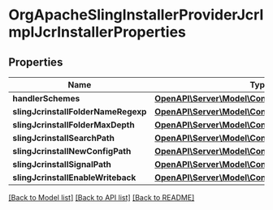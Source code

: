 # OrgApacheSlingInstallerProviderJcrImplJcrInstallerProperties

## Properties
Name | Type | Description | Notes
------------ | ------------- | ------------- | -------------
**handlerSchemes** | [**OpenAPI\Server\Model\ConfigNodePropertyArray**](ConfigNodePropertyArray.md) |  | [optional] 
**slingJcrinstallFolderNameRegexp** | [**OpenAPI\Server\Model\ConfigNodePropertyString**](ConfigNodePropertyString.md) |  | [optional] 
**slingJcrinstallFolderMaxDepth** | [**OpenAPI\Server\Model\ConfigNodePropertyInteger**](ConfigNodePropertyInteger.md) |  | [optional] 
**slingJcrinstallSearchPath** | [**OpenAPI\Server\Model\ConfigNodePropertyArray**](ConfigNodePropertyArray.md) |  | [optional] 
**slingJcrinstallNewConfigPath** | [**OpenAPI\Server\Model\ConfigNodePropertyString**](ConfigNodePropertyString.md) |  | [optional] 
**slingJcrinstallSignalPath** | [**OpenAPI\Server\Model\ConfigNodePropertyString**](ConfigNodePropertyString.md) |  | [optional] 
**slingJcrinstallEnableWriteback** | [**OpenAPI\Server\Model\ConfigNodePropertyBoolean**](ConfigNodePropertyBoolean.md) |  | [optional] 

[[Back to Model list]](../README.md#documentation-for-models) [[Back to API list]](../README.md#documentation-for-api-endpoints) [[Back to README]](../README.md)


